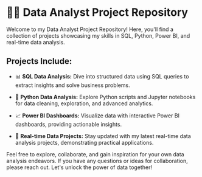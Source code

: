 # 👨‍💼 Data Analyst Project Repository

Welcome to my Data Analyst Project Repository! Here, you'll find a collection of projects showcasing my skills in SQL, Python, Power BI, and real-time data analysis.

## Projects Include:

- 📊 **SQL Data Analysis:** Dive into structured data using SQL queries to extract insights and solve business problems.

- 🐍 **Python Data Analysis:** Explore Python scripts and Jupyter notebooks for data cleaning, exploration, and advanced analytics.

- 📈 **Power BI Dashboards:** Visualize data with interactive Power BI dashboards, providing actionable insights.

- 📡 **Real-time Data Projects:** Stay updated with my latest real-time data analysis projects, demonstrating practical applications.

Feel free to explore, collaborate, and gain inspiration for your own data analysis endeavors. If you have any questions or ideas for collaboration, please reach out. Let's unlock the power of data together!
